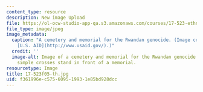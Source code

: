 ```yaml
---
content_type: resource
description: New image Upload
file: https://ol-ocw-studio-app-qa.s3.amazonaws.com/courses/17-523-ethnicity-and-race-in-world-politics-fall-2005/f361996ec575609519931e85bd928dcc_17-523f05-th.jpg
file_type: image/jpeg
image_metadata:
  caption: "A cemetery and memorial for the Rwandan genocide. (Image courtesy of\_\
    [U.S. AID](http://www.usaid.gov/).)"
  credit: ''
  image-alt: Image of a cemetery and memorial for the Rwandan genocide.  A myriad
    simple crosses stand in front of a memorial.
resourcetype: Image
title: 17-523f05-th.jpg
uid: f361996e-c575-6095-1993-1e85bd928dcc
---
```

